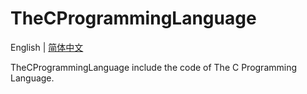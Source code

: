 # TheCProgrammingLanguage

English | [简体中文](./README-zh.md "简体中文")

TheCProgrammingLanguage include the code of The C Programming Language.